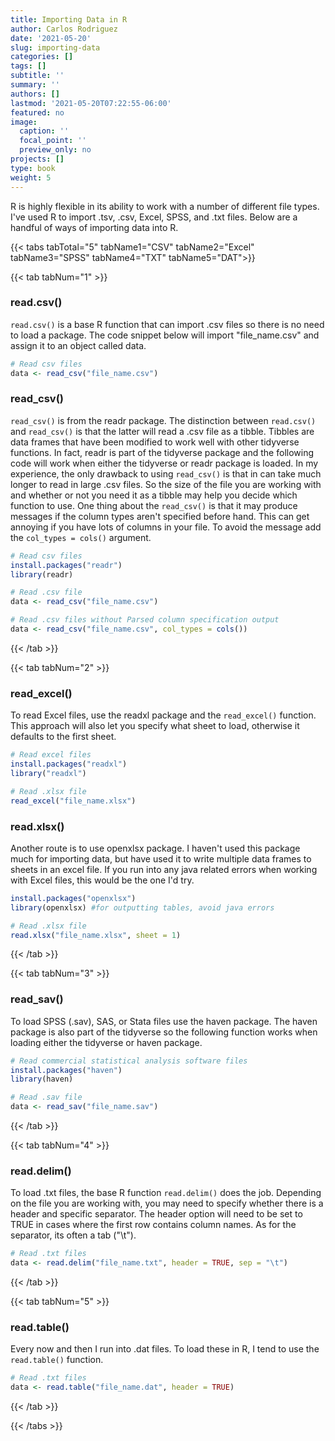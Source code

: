 ```yaml
---
title: Importing Data in R
author: Carlos Rodriguez
date: '2021-05-20'
slug: importing-data
categories: []
tags: []
subtitle: ''
summary: ''
authors: []
lastmod: '2021-05-20T07:22:55-06:00'
featured: no
image:
  caption: ''
  focal_point: ''
  preview_only: no
projects: []
type: book
weight: 5
---
```


R is highly flexible in its ability to work with a number of different file types. I've used R to import .tsv, .csv, Excel, SPSS, and .txt files. Below are a handful of ways of importing data into R.

<!-- -----------------------TABS---------------------------------- -->
{{< tabs tabTotal="5" tabName1="CSV" tabName2="Excel" tabName3="SPSS" tabName4="TXT" tabName5="DAT">}}


<!-- -----------------------Tab 1---------------------------------- -->
{{< tab tabNum="1" >}}
<!-- ### read.table() -->
<!-- ```{r, eval=FALSE} -->
<!-- # Read csv files -->
<!-- library(readr) -->
<!-- #read_csv("file_name.csv") -->
<!-- ``` -->

### read.csv()
`read.csv()` is a base R function that can import .csv files so there is no need to load a package. The code snippet below will import "file_name.csv" and assign it to an object called data.

```r
# Read csv files
data <- read_csv("file_name.csv")
```

### read_csv()
`read_csv()` is from the readr package. The distinction between `read.csv()` and `read_csv()` is that the latter will read a .csv file as a tibble. Tibbles are data frames that have been modified to work well with other tidyverse functions. In fact, readr is part of the tidyverse package and the following code will work when either the tidyverse or readr package is loaded. In my experience, the only drawback to using `read_csv()` is that in can take much longer to read in large .csv files. So the size of the file you are working with and whether or not you need it as a tibble may help you decide which function to use. One thing about the `read_csv()` is that it may produce messages if the column types aren't specified before hand. This can get annoying if you have lots of columns in your file. To avoid the message add the `col_types = cols()` argument.

```r
# Read csv files
install.packages("readr")
library(readr)

# Read .csv file
data <- read_csv("file_name.csv")

# Read .csv files without Parsed column specification output
data <- read_csv("file_name.csv", col_types = cols())
```
{{< /tab >}}


<!-- -----------------------Tab 2---------------------------------- -->
{{< tab tabNum="2" >}}
### read_excel()
To read Excel files, use the readxl package and the `read_excel()` function. This approach will also let you specify what sheet to load, otherwise it defaults to the first sheet.

```r
# Read excel files
install.packages("readxl")
library("readxl")

# Read .xlsx file
read_excel("file_name.xlsx")
```

### read.xlsx()
Another route is to use openxlsx package. I haven't used this package much for importing data, but have used it to write multiple data frames to sheets in an excel file. If you run into any java related errors when working with Excel files, this would be the one I'd try.

```r
install.packages("openxlsx")
library(openxlsx) #for outputting tables, avoid java errors

# Read .xlsx file
read.xlsx("file_name.xlsx", sheet = 1)
```
{{< /tab >}}


<!-- -----------------------Tab 3---------------------------------- -->
{{< tab tabNum="3" >}}
### read_sav()
To load SPSS (.sav), SAS, or Stata files use the haven package. The haven package is also part of the tidyverse so the following function works when loading either the tidyverse or haven package.

```r
# Read commercial statistical analysis software files
install.packages("haven")
library(haven)

# Read .sav file
data <- read_sav("file_name.sav")
```
{{< /tab >}}


<!-- -----------------------Tab 4---------------------------------- -->
{{< tab tabNum="4" >}}
### read.delim()
To load .txt files, the base R function `read.delim()` does the job. Depending on the file you are working with, you may need to specify whether there is a header and specific separator. The header option will need to be set to TRUE in cases where the first row contains column names. As for the separator, its often a tab (\"\\t\").

```r
# Read .txt files
data <- read.delim("file_name.txt", header = TRUE, sep = "\t")
```
{{< /tab >}}

<!-- -----------------------Tab 5---------------------------------- -->
{{< tab tabNum="5" >}}
### read.table()
Every now and then I run into .dat files. To load these in R, I tend to use the `read.table()` function.

```r
# Read .txt files
data <- read.table("file_name.dat", header = TRUE)
```
{{< /tab >}}


{{< /tabs >}}
